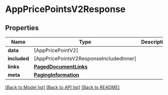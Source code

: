 # AppPricePointsV2Response

## Properties
Name | Type | Description | Notes
------------ | ------------- | ------------- | -------------
**data** | [AppPricePointV2] |  | 
**included** | [AppPricePointsV2ResponseIncludedInner] |  | [optional] 
**links** | [**PagedDocumentLinks**](PagedDocumentLinks.md) |  | 
**meta** | [**PagingInformation**](PagingInformation.md) |  | [optional] 

[[Back to Model list]](../README.md#documentation-for-models) [[Back to API list]](../README.md#documentation-for-api-endpoints) [[Back to README]](../README.md)


